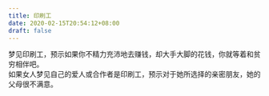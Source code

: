 ```yaml
---
title: 印刷工
date: 2020-02-15T20:54:12+08:00
draft: false
---
```


梦见印刷工，预示如果你不精力充沛地去赚钱，却大手大脚的花钱，你就等着和贫穷相伴吧。<br>
如果女人梦见自己的爱人或合作者是印刷工，预示对于她所选择的亲密朋友，她的父母很不满意。<br>
